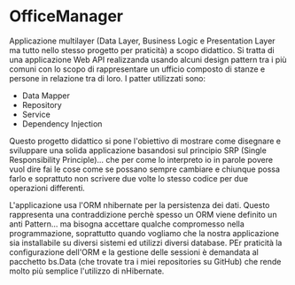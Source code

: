 # OfficeManager
Applicazione multilayer (Data Layer, Business Logic e Presentation Layer ma tutto nello stesso progetto per praticità) a scopo didattico.
Si tratta di una applicazione Web API realizzanda usando alcuni design pattern tra i più comuni con lo scopo di rappresentare un ufficio composto di stanze e persone in relazione tra di loro.
I patter utilizzati sono:
- Data Mapper
- Repository
- Service
- Dependency Injection

Questo progetto didattico si pone l'obiettivo di mostrare come disegnare e sviluppare una solida applicazione basandosi sul principio SRP (Single Responsibility Principle)...
che per come lo interpreto io in parole povere vuol dire fai le cose come se possano sempre cambiare e chiunque possa farlo e soprattuto non scrivere due volte lo stesso codice per due operazioni differenti.

L'applicazione usa l'ORM nhibernate per la persistenza dei dati. Questo rappresenta una contraddizione perchè spesso un ORM viene definito un anti Pattern... ma bisogna accettare qualche compromesso nella programmazione, soprattutto quando vogliamo che la nostra applicazione sia installabile su diversi sistemi ed utilizzi diversi database.
PEr praticità la configurazione dell'ORM e la gestione delle sessioni è demandata al pacchetto bs.Data (che trovate tra i miei repositories su GitHub) che rende molto più semplice l'utilizzo di nHibernate.

